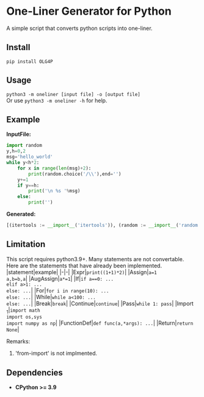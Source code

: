 # One-Liner Generator for Python

A simple script that converts python scripts into one-liner. 

## Install
```
pip install OLG4P
```

## Usage
`python3 -m oneliner [input file] -o [output file]`  
Or use `python3 -m oneliner -h` for help.

## Example
**InputFile:**
```python
import random
y,h=0,2
msg='hello_world'
while y<h*2:
    for x in range(len(msg)+2):
        print(random.choice('/\\'),end='')
    y+=1
    if y==h:
        print('\n %s '%msg)
    else:
        print('')
```
**Generated:**
```python
[(itertools := __import__('itertools')), (random := __import__('random')), [(__ol_assign_tmp_nxazjlgisn := (0, 2)), (y := __ol_assign_tmp_nxazjlgisn[0]), (h := __ol_assign_tmp_nxazjlgisn[1])], (msg := 'hello_world'), [[[print(random.choice('/\\'), end='') for x in range(len(msg) + 2)], y.__iadd__(1) if hasattr(y, '__iadd__') else (y := (y + 1)), print('\n %s ' % msg) if y == h else print('')] for _ in itertools.takewhile(lambda _: y < h * 2, itertools.count())]]
```

## Limitation
This script requires python3.9+. Many statements are not convertable.  
Here are the statements that have already been implemented.
|statement|example|
|-|-|
|Expr|`print((1+1)*2)`|
|Assign|`a=1`<br>`a,b=b,a`|
|AugAssign|`a*=1`|
|If|`if a==0: ...`<br>`elif a>1: ...`<br>`else: ...`|
|For|`for i in range(10): ...`<br>`else: ...`|
|While|`while a<100: ...`<br>`else: ...`|
|Break|`break`|
|Continue|`continue`|
|Pass|`while 1: pass`|
|Import<sub> 1</sub>|`import math`<br> `import os,sys`<br>`import numpy as np`|
|FunctionDef|`def func(a,*args): ...`|
|Return|`return None`|

Remarks:
1. 'from-import' is not implmented.

## Dependencies
- **CPython >= 3.9**